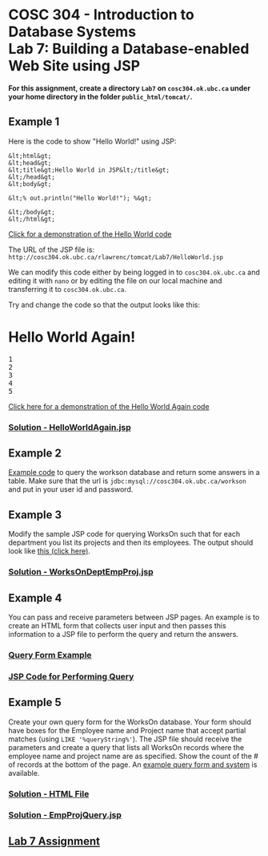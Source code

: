# COSC 304 - Introduction to Database Systems<br>Lab 7: Building a Database-enabled Web Site using JSP

**For this assignment, create a directory `Lab7` on `cosc304.ok.ubc.ca` under your home directory in the folder `public_html/tomcat/`.**

## Example 1

Here is the code to show "Hello World!" using JSP:

```
&lt;html&gt;
&lt;head&gt;
&lt;title&gt;Hello World in JSP&lt;/title&gt;
&lt;/head&gt;
&lt;body&gt;

&lt;% out.println("Hello World!"); %&gt;

&lt;/body&gt;
&lt;/html&gt;
```

[Click for a demonstration of the Hello World code](http://cosc304.ok.ubc.ca/rlawrenc/tomcat/Lab7/HelloWorld.jsp)

The URL of the JSP file is: `http://cosc304.ok.ubc.ca/rlawrenc/tomcat/Lab7/HelloWorld.jsp`

We can modify this code either by being logged in to `cosc304.ok.ubc.ca` and editing it with `nano` or by editing the file on our local machine and transferring it to `cosc304.ok.ubc.ca`.

Try and change the code so that the output looks like this:

# Hello World Again!

<pre>
1
2
3
4
5
</pre>

[Click here for a demonstration of the Hello World Again code](http://cosc304.ok.ubc.ca/rlawrenc/tomcat/Lab7/HelloWorldAgain.jsp)

### [Solution - HelloWorldAgain.jsp](code/HelloWorldAgain.jsp)

## Example 2

[Example code](code/JdbcQuery.jsp) to query the workson database and return some answers in a table.  Make sure that the url is `jdbc:mysql://cosc304.ok.ubc.ca/workson` and put in your user id and password.

## Example 3

Modify the sample JSP code for querying WorksOn such that for each department you list its projects and then its employees.  The output should look like <a href="http://cosc304.ok.ubc.ca/rlawrenc/tomcat/Lab7/WorksOnDeptEmpProj.jsp">this (click here)</a>.

### [Solution - WorksOnDeptEmpProj.jsp](code/WorksOnDeptEmpProj.jsp)


## Example 4

You can pass and receive parameters between JSP pages.  An example is to create an HTML form that collects user input and then passes this information to a JSP file to perform the query and return the answers.

### [Query Form Example](code/QueryJSP.html)

### [JSP Code for Performing Query](code/EmpQuery.jsp)


## Example 5

Create your own query form for the WorksOn database. Your form should have boxes for the Employee name and Project name that accept partial matches (using `LIKE '%queryString%'`).  The JSP file should receive the parameters and create a query that lists all WorksOn records where the employee name and project name are as specified.  Show the count of the # of records at the bottom of the page.  An [example query form and system](http://cosc304.ok.ubc.ca/rlawrenc/tomcat/Lab7/WorksOnQuery.html) is available.

### [Solution - HTML File](code/WorksOnQuery.html)

### [Solution - EmpProjQuery.jsp](code/EmpProjQuery.jsp)

## [Lab 7 Assignment](assign/)


